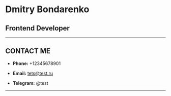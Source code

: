 # Dmitry Bondarenko
## Frontend Developer
___
## CONTACT ME

* **Phone:** +12345678901

* **Email:** tets@test.ru

* **Telegram:** @test

___

